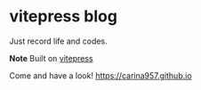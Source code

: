 # vitepress blog

Just record life and codes.

**Note**
Built on [vitepress](https://vitepress.vuejs.org/)

Come and have a look! <https://carina957.github.io>
